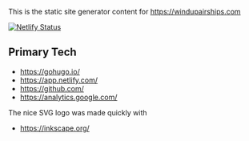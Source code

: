 This is the static site generator content for https://windupairships.com

[![Netlify Status](https://api.netlify.com/api/v1/badges/b1e4b805-fa98-42e8-8e8b-337236abbdae/deploy-status)](https://app.netlify.com/sites/happy-hodgkin-40cf1d/deploys)

Primary Tech
---------------
* https://gohugo.io/
* https://app.netlify.com/
* https://github.com/
* https://analytics.google.com/

The nice SVG logo was made quickly with
* https://inkscape.org/

